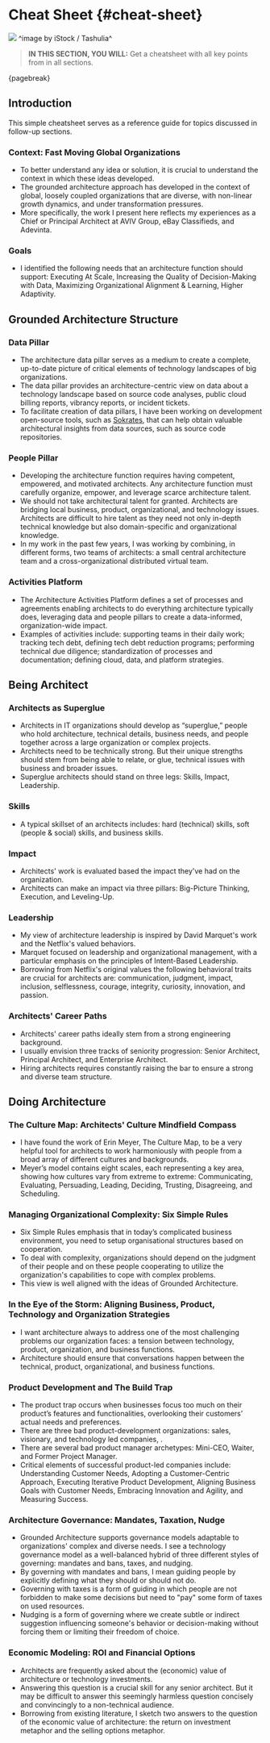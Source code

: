 

# Cheat Sheet {#cheat-sheet}

![](assets/images/arch/iStock-1182643171.jpg)
^image by iStock / Tashulia^

> **IN THIS SECTION, YOU WILL:** Get a cheatsheet with all key points from in all sections.

{pagebreak}


## Introduction

This simple cheatsheet serves as a reference guide for topics discussed in follow-up sections.
 
### Context: Fast Moving Global Organizations

* To better understand any idea or solution, it is crucial to understand the context in which these ideas developed. 
* The grounded architecture approach has developed in the context of global, loosely coupled organizations that are diverse, with non-linear growth dynamics, and under transformation pressures. 
* More specifically, the work I present here reflects my experiences as a Chief or Principal Architect at AVIV Group, eBay Classifieds, and Adevinta.

### Goals

* I identified the following needs that an architecture function should support: Executing At Scale, Increasing the Quality of Decision-Making with Data, Maximizing Organizational Alignment & Learning, Higher Adaptivity.

 
## Grounded Architecture Structure 

### Data Pillar

* The architecture data pillar serves as a medium to create a complete, up-to-date picture of critical elements of technology landscapes of big organizations. 
* The data pillar provides an architecture-centric view on data about a technology landscape based on source code analyses, public cloud billing reports, vibrancy reports, or incident tickets.
* To facilitate creation of data pillars, I have been working on development open-source tools, such as [Sokrates](https://sokrates.dev), that can help obtain valuable architectural insights from data sources, such as source code repositories.

### People Pillar
* Developing the architecture function requires having competent, empowered, and motivated architects. Any architecture function must carefully organize, empower,
    and leverage scarce architecture talent.
* We should not take architectural talent for granted. Architects are bridging local business, product, 
    organizational, and technology issues. Architects are difficult to hire talent as they need not only 
    in-depth technical knowledge but also domain-specific and organizational knowledge.
* In my work in the past few years, I was working by combining, in different forms, two teams of architects: a small 
    central architecture team and a cross-organizational distributed virtual team. 

### Activities Platform
* The Architecture Activities Platform defines a set of processes and agreements enabling architects to do everything architecture typically does, leveraging data and people pillars to create a data-informed, organization-wide impact.
* Examples of activities include: supporting teams in their daily work; tracking tech debt, defining tech debt reduction programs; performing technical due diligence; standardization of processes and documentation; defining cloud, data, and platform strategies.

## Being Architect

### Architects as Superglue

* Architects in IT organizations should develop as “superglue,” people who hold architecture, technical details, business needs, and people together across a large organization or complex projects.
* Architects need to be technically strong. But their unique strengths should stem from being able to relate, or glue, technical issues with business and broader issues.
* Superglue architects should stand on three legs: Skills, Impact, Leadership.

### Skills

* A typical skillset of an architects includes: hard (technical) skills, soft (people & social) skills, and business skills.

### Impact
* Architects' work is evaluated based the impact they've had on the organization. 
* Architects can make an impact via three pillars: Big-Picture Thinking, Execution, and Leveling-Up.

### Leadership
* My view of architecture leadership is inspired by David Marquet's work and the Netflix's valued behaviors.
* Marquet focused on leadership and organizational management, with a particular emphasis on the principles of Intent-Based Leadership.
* Borrowing from Netflix's original values the following behavioral traits are crucial for architects are: communication, judgment, impact, inclusion, selflessness, courage, integrity, curiosity, innovation, and passion.

### Architects' Career Paths
* Architects' career paths ideally stem from a strong engineering background.
* I usually envision three tracks of seniority progression: Senior Architect, Principal Architect, and Enterprise Architect. 
* Hiring architects requires constantly raising the bar to ensure a strong and diverse team structure.  

## Doing Architecture

### The Culture Map: Architects' Culture Mindfield Compass
* I have found the work of Erin Meyer, The Culture Map, to be a very helpful tool for architects to work harmoniously with people from a broad array of different cultures and backgrounds.
* Meyer’s model contains eight scales, each representing a key area, showing how cultures vary from extreme to extreme: Communicating, Evaluating, Persuading, Leading, Deciding, Trusting, Disagreeing, and Scheduling.

### Managing Organizational Complexity: Six Simple Rules
* Six Simple Rules emphasis that in today’s complicated business environment, you need to setup organisational structures based on cooperation. 
* To deal with complexity, organizations should depend on the judgment of their people and on these people cooperating to utilize the organization's capabilities to cope with complex problems. 
* This view is well aligned with the ideas of Grounded Architecture.

### In the Eye of the Storm: Aligning Business, Product, Technology and Organization Strategies
* I want architecture always to address one of the most challenging problems our organization faces: a tension between technology, product, organization, and business functions.
* Architecture should ensure that conversations happen between the technical, product, organizational, and business functions. 

### Product Development and The Build Trap
* The product trap occurs when businesses focus too much on their product’s features and functionalities, overlooking their customers’ actual needs and preferences.
* There are three bad product-development organizations: sales, visionary, and technology led companies, .
* There are several bad product manager archetypes: Mini-CEO, Waiter, and Former Project Manager.
* Critical elements of successful product-led companies include: Understanding Customer Needs, Adopting a Customer-Centric Approach, Executing Iterative Product Development, Aligning Business Goals with Customer Needs, Embracing Innovation and Agility, and Measuring Success.

### Architecture Governance: Mandates, Taxation, Nudge
* Grounded Architecture supports governance models adaptable to organizations' complex and diverse needs. I see a technology governance model as a well-balanced hybrid of three different styles of governing: mandates and bans, taxes, and nudging.
* By governing with mandates and bans, I mean guiding people by explicitly defining what they should or should not do.
* Governing with taxes is a form of guiding in which people are not forbidden to make some decisions but need to "pay" some form of taxes on used resources.
* Nudging is a form of governing where we create subtle or indirect suggestion influencing someone's behavior or decision-making without forcing them or limiting their freedom of choice.

### Economic Modeling: ROI and Financial Options
* Architects are frequently asked about the (economic) value of architecture or technology investments.
* Answering this question is a crucial skill for any senior architect. But it may be difficult to answer this seemingly harmless question concisely and convincingly to a non-technical audience.
* Borrowing from existing literature, I sketch two answers to the question of the economic value of architecture: the return on investment metaphor and the selling options metaphor.
